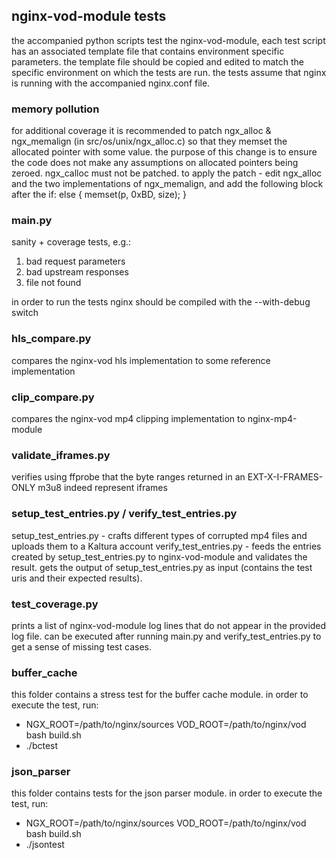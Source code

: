 ## nginx-vod-module tests

the accompanied python scripts test the nginx-vod-module, each test script has an associated template file
that contains environment specific parameters. the template file should be copied and edited to match the 
specific environment on which the tests are run.
the tests assume that nginx is running with the accompanied nginx.conf file.

### memory pollution

for additional coverage it is recommended to patch ngx_alloc & ngx_memalign (in src/os/unix/ngx_alloc.c)
so that they memset the allocated pointer with some value. the purpose of this change is to ensure the
code does not make any assumptions on allocated pointers being zeroed. ngx_calloc must not be patched.
to apply the patch - edit ngx_alloc and the two implementations of ngx_memalign, and add the following
block after the if:
    else {
        memset(p, 0xBD, size);
    }

### main.py

sanity + coverage tests, e.g.:
  1. bad request parameters
  2. bad upstream responses
  3. file not found

in order to run the tests nginx should be compiled with the --with-debug switch
  
### hls_compare.py

compares the nginx-vod hls implementation to some reference implementation

### clip_compare.py

compares the nginx-vod mp4 clipping implementation to nginx-mp4-module

### validate_iframes.py

verifies using ffprobe that the byte ranges returned in an EXT-X-I-FRAMES-ONLY m3u8 indeed represent iframes

### setup_test_entries.py / verify_test_entries.py

setup_test_entries.py - crafts different types of corrupted mp4 files and uploads them to a Kaltura account
verify_test_entries.py - feeds the entries created by setup_test_entries.py to nginx-vod-module and validates the result.
	gets the output of setup_test_entries.py as input (contains the test uris and their expected results).

### test_coverage.py

prints a list of nginx-vod-module log lines that do not appear in the provided log file.
can be executed after running main.py and verify_test_entries.py to get a sense of missing test cases.

### buffer_cache

this folder contains a stress test for the buffer cache module. in order to execute the test, run:
 * NGX_ROOT=/path/to/nginx/sources VOD_ROOT=/path/to/nginx/vod bash build.sh
 * ./bctest

### json_parser

this folder contains tests for the json parser module. in order to execute the test, run:
 * NGX_ROOT=/path/to/nginx/sources VOD_ROOT=/path/to/nginx/vod bash build.sh
 * ./jsontest
